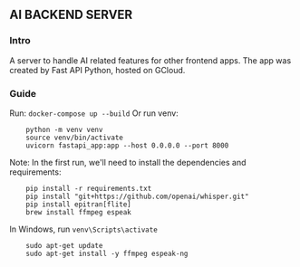 ## AI BACKEND SERVER

### Intro
A server to handle AI related features for other frontend apps. The app was created by Fast API Python, hosted on GCloud. 

### Guide
Run: `docker-compose up --build`
Or run venv: 
```
    python -m venv venv
    source venv/bin/activate
    uvicorn fastapi_app:app --host 0.0.0.0 --port 8000
```

Note:
In the first run, we'll need to install the dependencies and requirements:
```
    pip install -r requirements.txt
    pip install "git+https://github.com/openai/whisper.git"
    pip install epitran[flite]
    brew install ffmpeg espeak
```
In Windows, run `venv\Scripts\activate`
```
    sudo apt-get update
    sudo apt-get install -y ffmpeg espeak-ng
```